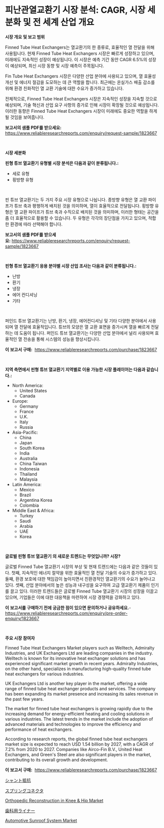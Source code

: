 <p><h1>피난관열교환기 시장 분석: CAGR, 시장 세분화 및 전 세계 산업 개요</h1></p><p><strong>시장 개요 및 보고 범위</strong></p>
<p><p>Finned Tube Heat Exchangers는 열교환기의 한 종류로, 효율적인 열 전달을 위해 사용됩니다. 현재 Finned Tube Heat Exchangers 시장은 빠르게 성장하고 있으며, 미래에도 지속적인 성장이 예상됩니다. 이 시장은 예측 기간 동안 CAGR 6.5%의 성장이 예상되며, 최신 시장 동향 및 시장 예측이 주목됩니다.</p><p>Fin Tube Heat Exchangers 시장은 다양한 산업 분야에 사용되고 있으며, 열 효율성 개선 및 에너지 절감을 도모하는 데 큰 역할을 합니다. 최근에는 온실가스 배출 감소를 위해 환경 친화적인 열 교환 기술에 대한 수요가 증가하고 있습니다.</p><p>전체적으로, Finned Tube Heat Exchangers 시장은 지속적인 성장을 지속할 것으로 예상되며, 기술 혁신과 산업 요구 사항의 증가로 인해 시장이 확장될 것으로 예상됩니다. 이러한 동향은 Finned Tube Heat Exchangers 시장이 미래에도 중요한 역할을 하게 될 것임을 보여줍니다.</p></p>
<p><strong>보고서의 샘플 PDF를 받으세요:</strong> <a href="https://www.reliableresearchreports.com/enquiry/request-sample/1823667">https://www.reliableresearchreports.com/enquiry/request-sample/1823667</a></p>
<p>&nbsp;</p>
<p><strong>시장 세분화</strong></p>
<p><strong>핀형 튜브 열교환기 유형별 시장 분석은 다음과 같이 분류됩니다.:</strong></p>
<p><ul><li>세로 유형</li><li>횡방향 유형</li></ul></p>
<p>&nbsp;</p>
<p><p>핀 튜브 열교환기는 두 가지 주요 시장 유형으로 나뉩니다. 종방향 유형은 열 교환 파이프가 튜브 축과 평행하게 배치된 것을 의미하며, 열이 효율적으로 전달됩니다. 횡방향 유형은 열 교환 파이프가 튜브 축과 수직으로 배치된 것을 의미하며, 이러한 형태는 공간을 좀 더 효율적으로 활용할 수 있습니다. 두 유형은 각각의 장단점을 가지고 있으며, 적합한 환경에 따라 선택해야 합니다.</p></p>
<p><strong>보고서의 샘플 PDF를 받으세요:</strong>&nbsp;<a href="https://www.reliableresearchreports.com/enquiry/request-sample/1823667">https://www.reliableresearchreports.com/enquiry/request-sample/1823667</a></p>
<p>&nbsp;</p>
<p><strong> 핀형 튜브 열교환기 응용 분야별 시장 산업 조사는 다음과 같이 분류됩니다.:</strong></p>
<p><ul><li>난방</li><li>환기</li><li>냉장</li><li>에어 컨디셔닝</li><li>기타</li></ul></p>
<p>&nbsp;</p>
<p><p>퍼인드 튜브 열교환기는 난방, 환기, 냉장, 에어컨디셔닝 및 기타 다양한 분야에서 사용되며 열 전달에 효율적입니다. 튜브의 모양은 열 교환 표면을 증가시켜 열을 빠르게 전달하는 데 도움이 됩니다. 퍼인드 튜브 열교환기는 다양한 산업 분야에서 널리 사용되며 효율적인 열 전송을 통해 시스템의 성능을 향상시킵니다.</p></p>
<p><strong>이 보고서 구매:</strong>&nbsp; <a href="https://www.reliableresearchreports.com/purchase/1823667">https://www.reliableresearchreports.com/purchase/1823667</a></p>
<p>&nbsp;</p>
<p><strong>지역 측면에서 핀형 튜브 열교환기 지역별로 이용 가능한 시장 플레이어는 다음과 같습니다.:</strong></p>
<p><ul>
    <li>
        North America:
        <ul>
            <li>United States</li>
            <li>Canada</li>
        </ul>
    </li>
    <li>
        Europe:
        <ul>
            <li>Germany</li>
            <li>France</li>
            <li>U.K.</li>
            <li>Italy</li>
            <li>Russia</li>
        </ul>
    </li>
    <li>
        Asia-Pacific:
        <ul>
            <li>China</li>
            <li>Japan</li>
            <li>South Korea</li>
            <li>India</li>
            <li>Australia</li>
            <li>China Taiwan</li>
            <li>Indonesia</li>
            <li>Thailand</li>
            <li>Malaysia</li>
        </ul>
    </li>
    <li>
        Latin America:
        <ul>
            <li>Mexico</li>
            <li>Brazil</li>
            <li>Argentina Korea</li>
            <li>Colombia</li>
        </ul>
    </li>
    <li>
        Middle East & Africa:
        <ul>
            <li>Turkey</li>
            <li>Saudi</li>
            <li>Arabia</li>
            <li>UAE</li>
            <li>Korea</li>
        </ul>
    </li>
    </ul></p>
<p>&nbsp;</p>
<p><strong>글로벌 핀형 튜브 열교환기 의 새로운 트렌드는 무엇입니까? 시장?</strong></p>
<p><p>글로벌 Finned Tube 열교환기 시장의 부상 및 현재 트렌드에는 다음과 같은 것들이 있다. 첫째, 지속적인 에너지 절약을 위한 효율적인 열 전달 기술의 수요가 증가하고 있다. 둘째, 환경 보호에 대한 책임감이 높아지면서 친환경적인 열교환기의 수요가 늘어나고 있다. 셋째, 산업 분야에서의 높은 성능과 내구성을 요구하여 고급 열교환기 제품이 인기를 끌고 있다. 이러한 트렌드들은 글로벌 Finned Tube 열교환기 시장의 성장을 이끌고 있으며, 기업들은 이에 대한 대응책을 마련하여 시장 경쟁력을 강화하고 있다.</p></p>
<p><strong>이 보고서를 구매하기 전에 궁금한 점이 있으면 문의하거나 공유하세요.</strong>- <a href="https://www.reliableresearchreports.com/enquiry/pre-order-enquiry/1823667">https://www.reliableresearchreports.com/enquiry/pre-order-enquiry/1823667</a></p>
<p>&nbsp;</p>
<p><strong>주요 시장 참여자</strong></p>
<p><p>Finned Tube Heat Exchangers Market players such as Welltech, Admiralty Industries, and UK Exchangers Ltd are leading companies in the industry. Welltech is known for its innovative heat exchanger solutions and has experienced significant market growth in recent years. Admiralty Industries, on the other hand, specializes in manufacturing high-quality finned tube heat exchangers for various industries.</p><p>UK Exchangers Ltd is another key player in the market, offering a wide range of finned tube heat exchanger products and services. The company has been expanding its market presence and increasing its sales revenue in the past few years.</p><p>The market for finned tube heat exchangers is growing rapidly due to the increasing demand for energy-efficient heating and cooling solutions in various industries. The latest trends in the market include the adoption of advanced materials and technologies to improve the efficiency and performance of heat exchangers.</p><p>According to research reports, the global finned tube heat exchangers market size is expected to reach USD 1.54 billion by 2027, with a CAGR of 7.2% from 2020 to 2027. Companies like Airco-Fin B.V., United Heat Exchangers, and Green's Steel are also significant players in the market, contributing to its overall growth and development.</p></p>
<p><strong>이 보고서 구매:</strong>&nbsp;&nbsp;<a href="https://www.reliableresearchreports.com/purchase/1823667">https://www.reliableresearchreports.com/purchase/1823667</a></p>
<p><p><a href="https://github.com/zekaoe592392/Market-Research-Report-List-1/blob/main/63294395088.md">シャント抵抗</a></p><p><a href="https://github.com/cnnriuez22368/Market-Research-Report-List-1/blob/main/79402345089.md">スプリングコネクタ</a></p><p><a href="https://issuu.com/reportprime-2/docs/orthopedic-reconstruction-in-knee-h_ead87917227bde">Orthopedic Reconstruction in Knee & Hip Market</a></p><p><a href="https://medium.com/@camron674/%E3%83%87%E3%83%B3%E3%82%BF%E3%83%AB%E3%83%A9%E3%82%A4%E3%83%8A%E3%83%BC%E5%B8%82%E5%A0%B4%E3%82%A4%E3%83%B3%E3%82%B5%E3%82%A4%E3%83%88-%E5%B8%82%E5%A0%B4%E5%8B%95%E5%90%91-%E6%88%90%E9%95%B7-2024%E5%B9%B4%E3%81%8B%E3%82%892031%E5%B9%B4%E3%81%BE%E3%81%A7%E3%81%AE%E4%BA%88%E6%B8%AC-20f8ba172a4e">歯科用ライナー</a></p><p><a href="https://issuu.com/reportprime-2/docs/automotive-sunroof-system-market-size-2030.pptx">Automotive Sunroof System Market</a></p></p>
